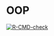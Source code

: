 # OOP
 <!-- badges: start -->
  [![R-CMD-check](https://github.com/brini581/OOP/actions/workflows/R-CMD-check.yaml/badge.svg)](https://github.com/brini581/OOP/actions/workflows/R-CMD-check.yaml)
  <!-- badges: end -->
